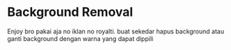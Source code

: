 # Background Removal
Enjoy bro pakai aja no iklan no royalti. buat sekedar hapus background atau ganti background dengan warna yang dapat dippili
